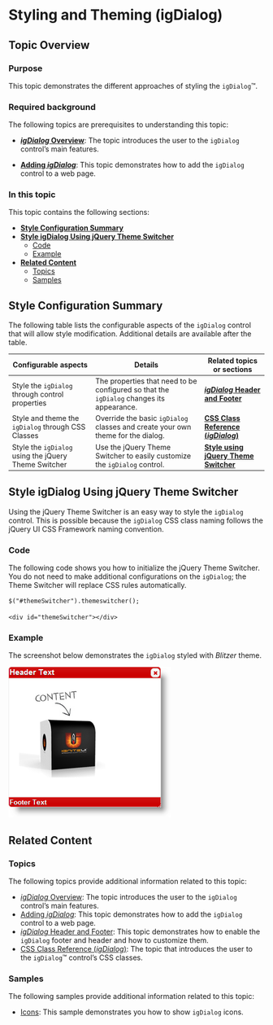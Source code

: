 ﻿<!--
|metadata|
{
    "fileName": "igdialog-styling-and-theming",
    "controlName": "igDialog",
    "tags": ["How Do I","Styling"]
}
|metadata|
-->

# Styling and Theming (igDialog)

## Topic Overview

### Purpose

This topic demonstrates the different approaches of styling the `igDialog`™.

### Required background

The following topics are prerequisites to understanding this topic:

- [***igDialog* Overview**](igDialog-Overview.html): The topic introduces the user to the `igDialog` control’s main features.

- [**Adding *igDialog***](Adding-igDialog.html): This topic demonstrates how to add the `igDialog` control to a web page.



### In this topic

This topic contains the following sections:

-   [**Style Configuration Summary**](#configuration-summary)
-   [**Style igDialog Using jQuery Theme Switcher**](#jquery-theme-switcher)
    -   [Code](#theme-switcher-code)
    -   [Example](#theme-switcher-example)
-   [**Related Content**](#related-content)
    -   [Topics](#topics)
    -   [Samples](#samples)



## <a id="configuration-summary"></a> Style Configuration Summary

The following table lists the configurable aspects of the `igDialog` control that will allow style modification. Additional details are available after the table.

Configurable aspects | Details | Related topics or sections
---- | ---- | -----
Style the `igDialog` through control properties | The properties that need to be configured so that the `igDialog` changes its appearance. | [***igDialog*** **Header and Footer**](igDialog-Header-and-Footer.html)
Style and theme the `igDialog` through CSS Classes | Override the basic `igDialog` classes and create your own theme for the dialog. | [**CSS Class Reference (*igDialog*)**](igDialog-Css-Classes-Reference.html)
Style the `igDialog` using the jQuery Theme Switcher | Use the jQuery Theme Switcher to easily customize the `igDialog` control. | [**Style using jQuery Theme Switcher**](Deployment-Guide-Styling-and-Theming.html)


## <a id="jquery-theme-switcher"></a> Style igDialog Using jQuery Theme Switcher

Using the jQuery Theme Switcher is an easy way to style the `igDialog` control. This is possible because the `igDialog` CSS class naming follows the jQuery UI CSS Framework naming convention.

### <a id="theme-switcher-code"></a> Code

The following code shows you how to initialize the jQuery Theme Switcher. You do not need to make additional configurations on the `igDialog`; the Theme Switcher will replace CSS rules automatically.

```
$("#themeSwitcher").themeswitcher();

<div id="themeSwitcher"></div>
```


### <a id="theme-switcher-example"></a> Example

The screenshot below demonstrates the `igDialog` styled with *Blitzer* theme.

![](images/06_igDialog_Styling_And_Theming_1.png)


## <a id="related-content"></a> Related Content

### <a id="topics"></a> Topics

The following topics provide additional information related to this topic:

- [*igDialog* Overview](igDialog-Overview.html): The topic introduces the user to the `igDialog` control’s main features.
- [Adding *igDialog*](Adding-igDialog.html): This topic demonstrates how to add the `igDialog` control to a web page.
- [*igDialog* Header and Footer](igDialog-Header-and-Footer.html): This topic demonstrates how to enable the `igDialog` footer and header and how to customize them.
- [CSS Class Reference (*igDialog*)](igDialog-Css-Classes-Reference.html): The topic that introduces the user to the `igDialog`™ control’s CSS classes.


### <a id="samples"></a> Samples

The following samples provide additional information related to this topic:

- [Icons](%%SamplesUrl%%/dialog-window/icons): This sample demonstrates you how to show `igDialog` icons.





 

 


